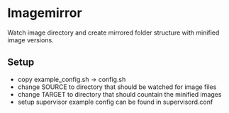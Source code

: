 # Imagemirror

Watch image directory and create mirrored folder structure with minified image versions.

## Setup

- copy example_config.sh -> config.sh
- change SOURCE to directory that should be watched for image files
- change TARGET to directory that should countain the minified images
- setup supervisor example config can be found in supervisord.conf